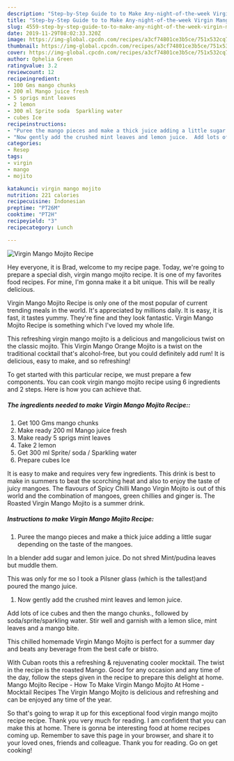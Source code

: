 ```yaml
---
description: "Step-by-Step Guide to to Make Any-night-of-the-week Virgin Mango Mojito Recipe"
title: "Step-by-Step Guide to to Make Any-night-of-the-week Virgin Mango Mojito Recipe"
slug: 4559-step-by-step-guide-to-to-make-any-night-of-the-week-virgin-mango-mojito-recipe
date: 2019-11-29T08:02:33.320Z
image: https://img-global.cpcdn.com/recipes/a3cf74801ce3b5ce/751x532cq70/virgin-mango-mojito-recipe-recipe-main-photo.jpg
thumbnail: https://img-global.cpcdn.com/recipes/a3cf74801ce3b5ce/751x532cq70/virgin-mango-mojito-recipe-recipe-main-photo.jpg
cover: https://img-global.cpcdn.com/recipes/a3cf74801ce3b5ce/751x532cq70/virgin-mango-mojito-recipe-recipe-main-photo.jpg
author: Ophelia Green
ratingvalue: 3.2
reviewcount: 12
recipeingredient:
- 100 Gms mango chunks
- 200 ml Mango juice fresh
- 5 sprigs mint leaves
- 2 lemon
- 300 ml Sprite soda  Sparkling water
- cubes Ice
recipeinstructions:
- "Puree the mango pieces and make a thick juice adding a little sugar depending on the taste of the mangoes.  In a blender add sugar and lemon juice. Do not shred Mint/pudina leaves but muddle them.  This was only for me so I took a Pilsner glass (which is the tallest)and poured the mango juice."
- "Now gently add the crushed mint leaves and lemon juice.  Add lots of ice cubes and then the mango chunks., followed by soda/sprite/sparkling water. Stir well and garnish with a lemon slice, mint leaves and a mango bite.  This chilled homemade Virgin Mango Mojito is perfect for a summer day and beats any beverage from the best cafe or bistro."
categories:
- Resep
tags:
- virgin
- mango
- mojito

katakunci: virgin mango mojito
nutrition: 221 calories
recipecuisine: Indonesian
preptime: "PT26M"
cooktime: "PT2H"
recipeyield: "3"
recipecategory: Lunch

---
```



![Virgin Mango Mojito Recipe](https://img-global.cpcdn.com/recipes/a3cf74801ce3b5ce/751x532cq70/virgin-mango-mojito-recipe-recipe-main-photo.jpg)

Hey everyone, it is Brad, welcome to my recipe page. Today, we're going to prepare a special dish, virgin mango mojito recipe. It is one of my favorites food recipes. For mine, I'm gonna make it a bit unique. This will be really delicious.

Virgin Mango Mojito Recipe is only one of the most popular of current trending meals in the world. It's appreciated by millions daily. It is easy, it is fast, it tastes yummy. They're fine and they look fantastic. Virgin Mango Mojito Recipe is something which I've loved my whole life.

This refreshing virgin mango mojito is a delicious and mangolicious twist on the classic mojito. This Virgin Mango Orange Mojito is a twist on the traditional cocktail that&#39;s alcohol-free, but you could definitely add rum! It is delicious, easy to make, and so refreshing!


To get started with this particular recipe, we must prepare a few components. You can cook virgin mango mojito recipe using 6 ingredients and 2 steps. Here is how you can achieve that.

##### The ingredients needed to make Virgin Mango Mojito Recipe::

1. Get 100 Gms mango chunks
1. Make ready 200 ml Mango juice fresh
1. Make ready 5 sprigs mint leaves
1. Take 2 lemon
1. Get 300 ml Sprite/ soda / Sparkling water
1. Prepare cubes Ice


It is easy to make and requires very few ingredients. This drink is best to make in summers to beat the scorching heat and also to enjoy the taste of juicy mangoes. The flavours of Spicy Chilli Mango Virgin Mojito is out of this world and the combination of mangoes, green chillies and ginger is. The Roasted Virgin Mango Mojito is a summer drink. 

##### Instructions to make Virgin Mango Mojito Recipe:

1. Puree the mango pieces and make a thick juice adding a little sugar depending on the taste of the mangoes.

In a blender add sugar and lemon juice. Do not shred Mint/pudina leaves but muddle them.

This was only for me so I took a Pilsner glass (which is the tallest)and poured the mango juice.
1. Now gently add the crushed mint leaves and lemon juice.

Add lots of ice cubes and then the mango chunks., followed by soda/sprite/sparkling water. Stir well and garnish with a lemon slice, mint leaves and a mango bite.

This chilled homemade Virgin Mango Mojito is perfect for a summer day and beats any beverage from the best cafe or bistro.


With Cuban roots this a refreshing &amp; rejuvenating cooler mocktail. The twist in the recipe is the roasted Mango. Good for any occasion and any time of the day, follow the steps given in the recipe to prepare this delight at home. Mango Mojito Recipe - How To Make Virgin Mango Mojito At Home - Mocktail Recipes The Virgin Mango Mojito is delicious and refreshing and can be enjoyed any time of the year. 

So that's going to wrap it up for this exceptional food virgin mango mojito recipe recipe. Thank you very much for reading. I am confident that you can make this at home. There is gonna be interesting food at home recipes coming up. Remember to save this page in your browser, and share it to your loved ones, friends and colleague. Thank you for reading. Go on get cooking!
